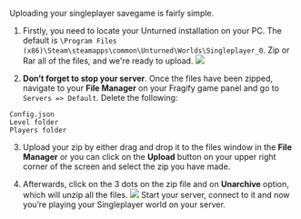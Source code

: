 Uploading your singleplayer savegame is fairly simple.

1. Firstly, you need to locate your Unturned installation on your PC. The default is `\Program Files (x86)\Steam\steamapps\common\Unturned\Worlds\Singleplayer_0`. Zip or Rar all of the files, and we're ready to upload.
![](../images/Singleplayer.png)

2. **Don’t forget to stop your server**. Once the files have been zipped, navigate to your **File Manager** on your Fragify game panel and go to `Servers => Default`. Delete the following: 
```
Config.json
Level folder
Players folder
```

3. Upload your zip by either drag and drop it to the files window in the **File Manager** or you can click on the **Upload** button on your upper right corner of the screen and select the zip you have made. 

4. Afterwards, click on the 3 dots on the zip file and on **Unarchive** option, which will unzip all the files. 
![](../images/unarchive.png)
Start your server, connect to it and now you’re playing your Singleplayer world on your server.